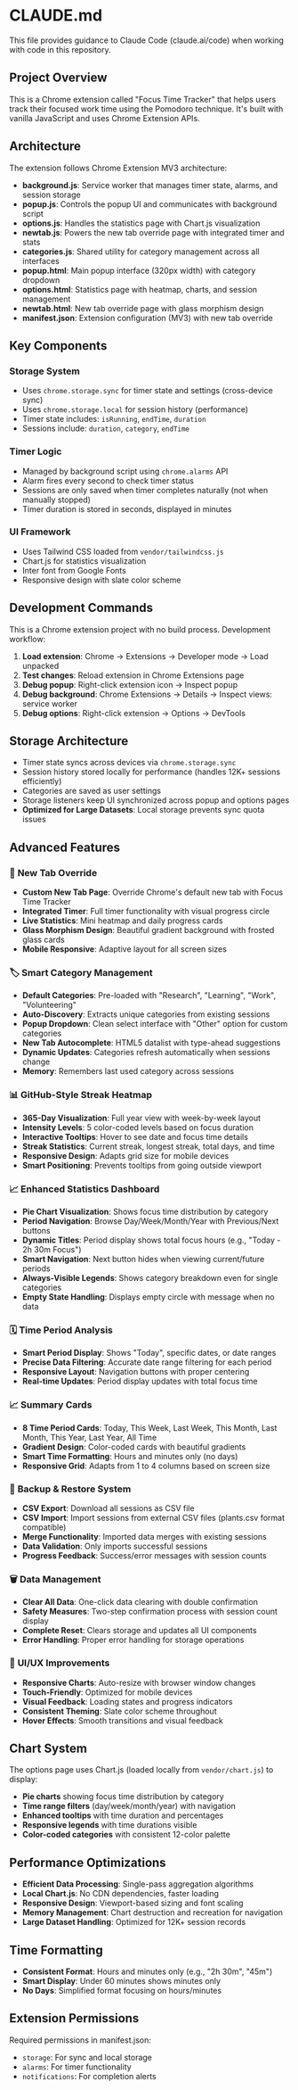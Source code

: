 # CLAUDE.md

This file provides guidance to Claude Code (claude.ai/code) when working with code in this repository.

## Project Overview

This is a Chrome extension called "Focus Time Tracker" that helps users track their focused work time using the Pomodoro technique. It's built with vanilla JavaScript and uses Chrome Extension APIs.

## Architecture

The extension follows Chrome Extension MV3 architecture:

- **background.js**: Service worker that manages timer state, alarms, and session storage
- **popup.js**: Controls the popup UI and communicates with background script
- **options.js**: Handles the statistics page with Chart.js visualization
- **newtab.js**: Powers the new tab override page with integrated timer and stats
- **categories.js**: Shared utility for category management across all interfaces
- **popup.html**: Main popup interface (320px width) with category dropdown
- **options.html**: Statistics page with heatmap, charts, and session management
- **newtab.html**: New tab override page with glass morphism design
- **manifest.json**: Extension configuration (MV3) with new tab override

## Key Components

### Storage System
- Uses `chrome.storage.sync` for timer state and settings (cross-device sync)
- Uses `chrome.storage.local` for session history (performance)
- Timer state includes: `isRunning`, `endTime`, `duration`
- Sessions include: `duration`, `category`, `endTime`

### Timer Logic
- Managed by background script using `chrome.alarms` API
- Alarm fires every second to check timer status
- Sessions are only saved when timer completes naturally (not when manually stopped)
- Timer duration is stored in seconds, displayed in minutes

### UI Framework
- Uses Tailwind CSS loaded from `vendor/tailwindcss.js`
- Chart.js for statistics visualization
- Inter font from Google Fonts
- Responsive design with slate color scheme

## Development Commands

This is a Chrome extension project with no build process. Development workflow:

1. **Load extension**: Chrome → Extensions → Developer mode → Load unpacked
2. **Test changes**: Reload extension in Chrome Extensions page
3. **Debug popup**: Right-click extension icon → Inspect popup
4. **Debug background**: Chrome Extensions → Details → Inspect views: service worker
5. **Debug options**: Right-click extension → Options → DevTools

## Storage Architecture

- Timer state syncs across devices via `chrome.storage.sync`
- Session history stored locally for performance (handles 12K+ sessions efficiently)
- Categories are saved as user settings
- Storage listeners keep UI synchronized across popup and options pages
- **Optimized for Large Datasets**: Local storage prevents sync quota issues

## Advanced Features

### 🎯 **New Tab Override**
- **Custom New Tab Page**: Override Chrome's default new tab with Focus Time Tracker
- **Integrated Timer**: Full timer functionality with visual progress circle
- **Live Statistics**: Mini heatmap and daily progress cards
- **Glass Morphism Design**: Beautiful gradient background with frosted glass cards
- **Mobile Responsive**: Adaptive layout for all screen sizes

### 🏷️ **Smart Category Management**
- **Default Categories**: Pre-loaded with "Research", "Learning", "Work", "Volunteering"
- **Auto-Discovery**: Extracts unique categories from existing sessions
- **Popup Dropdown**: Clean select interface with "Other" option for custom categories
- **New Tab Autocomplete**: HTML5 datalist with type-ahead suggestions
- **Dynamic Updates**: Categories refresh automatically when sessions change
- **Memory**: Remembers last used category across sessions

### 📊 **GitHub-Style Streak Heatmap**
- **365-Day Visualization**: Full year view with week-by-week layout
- **Intensity Levels**: 5 color-coded levels based on focus duration
- **Interactive Tooltips**: Hover to see date and focus time details
- **Streak Statistics**: Current streak, longest streak, total days, and time
- **Responsive Design**: Adapts grid size for mobile devices
- **Smart Positioning**: Prevents tooltips from going outside viewport

### 📈 **Enhanced Statistics Dashboard**
- **Pie Chart Visualization**: Shows focus time distribution by category
- **Period Navigation**: Browse Day/Week/Month/Year with Previous/Next buttons
- **Dynamic Titles**: Period display shows total focus hours (e.g., "Today - 2h 30m Focus")
- **Smart Navigation**: Next button hides when viewing current/future periods
- **Always-Visible Legends**: Shows category breakdown even for single categories
- **Empty State Handling**: Displays empty circle with message when no data

### 🗓️ **Time Period Analysis**
- **Smart Period Display**: Shows "Today", specific dates, or date ranges
- **Precise Data Filtering**: Accurate date range filtering for each period
- **Responsive Layout**: Navigation buttons with proper centering
- **Real-time Updates**: Period display updates with total focus time

### 📈 **Summary Cards**
- **8 Time Period Cards**: Today, This Week, Last Week, This Month, Last Month, This Year, Last Year, All Time
- **Gradient Design**: Color-coded cards with beautiful gradients
- **Smart Time Formatting**: Hours and minutes only (no days)
- **Responsive Grid**: Adapts from 1 to 4 columns based on screen size

### 💾 **Backup & Restore System**
- **CSV Export**: Download all sessions as CSV file
- **CSV Import**: Import sessions from external CSV files (plants.csv format compatible)
- **Merge Functionality**: Imported data merges with existing sessions
- **Data Validation**: Only imports successful sessions
- **Progress Feedback**: Success/error messages with session counts

### 🗑️ **Data Management**
- **Clear All Data**: One-click data clearing with double confirmation
- **Safety Measures**: Two-step confirmation process with session count display
- **Complete Reset**: Clears storage and updates all UI components
- **Error Handling**: Proper error handling for storage operations

### 🎨 **UI/UX Improvements**
- **Responsive Charts**: Auto-resize with browser window changes
- **Touch-Friendly**: Optimized for mobile devices
- **Visual Feedback**: Loading states and progress indicators
- **Consistent Theming**: Slate color scheme throughout
- **Hover Effects**: Smooth transitions and visual feedback

## Chart System

The options page uses Chart.js (loaded locally from `vendor/chart.js`) to display:
- **Pie charts** showing focus time distribution by category
- **Time range filters** (day/week/month/year) with navigation
- **Enhanced tooltips** with time duration and percentages
- **Responsive legends** with time durations visible
- **Color-coded categories** with consistent 12-color palette

## Performance Optimizations

- **Efficient Data Processing**: Single-pass aggregation algorithms
- **Local Chart.js**: No CDN dependencies, faster loading
- **Responsive Design**: Viewport-based sizing and font scaling
- **Memory Management**: Chart destruction and recreation for navigation
- **Large Dataset Handling**: Optimized for 12K+ session records

## Time Formatting

- **Consistent Format**: Hours and minutes only (e.g., "2h 30m", "45m")
- **Smart Display**: Under 60 minutes shows minutes only
- **No Days**: Simplified format focusing on hours/minutes

## Extension Permissions

Required permissions in manifest.json:
- `storage`: For sync and local storage
- `alarms`: For timer functionality
- `notifications`: For completion alerts